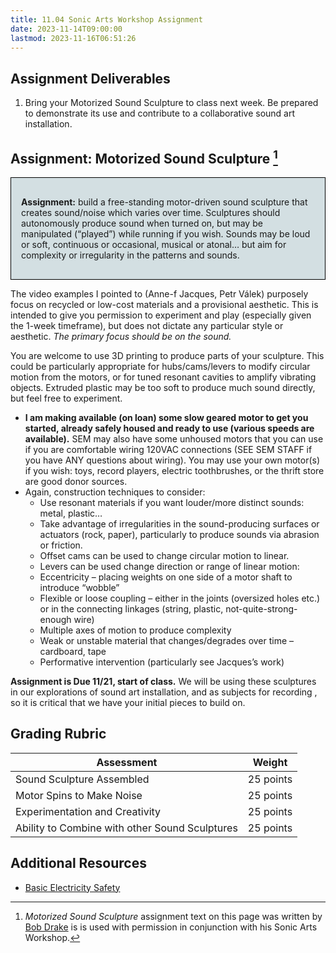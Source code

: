 ```yaml
---
title: 11.04 Sonic Arts Workshop Assignment
date: 2023-11-14T09:00:00
lastmod: 2023-11-16T06:51:26
---
```


## Assignment Deliverables

1. Bring your Motorized Sound Sculpture to class next week. Be prepared to demonstrate its use and contribute to a collaborative sound art installation.

## Assignment: Motorized Sound Sculpture [^1]

<div style="border: 1px solid #000; background: #d3dfe2; padding: 1rem;">

**Assignment:** build a free-standing motor-driven sound sculpture that creates sound/noise which varies over time. Sculptures should autonomously produce sound when turned on, but may be manipulated (“played”) while running if you wish. Sounds may be loud or soft, continuous or occasional, musical or atonal… but aim for complexity or irregularity in the patterns and sounds.

</div>

The video examples I pointed to (Anne-f Jacques, Petr Válek) purposely focus on recycled or low-cost materials and a provisional aesthetic. This is intended to give you permission to experiment and play (especially given the 1-week timeframe), but does not dictate any particular style or aesthetic. _The primary focus should be on the sound._

You are welcome to use 3D printing to produce parts of your sculpture. This could be particularly appropriate for hubs/cams/levers to modify circular motion from the motors, or for tuned resonant cavities to amplify vibrating objects. Extruded plastic may be too soft to produce much sound directly, but feel free to experiment.

- **I am making available (on loan) some slow geared motor to get you started, already safely housed and ready to use (various speeds are available).** SEM may also have some unhoused motors that you can use if you are comfortable wiring 120VAC connections (SEE SEM STAFF if you have ANY questions about wiring). You may use your own motor(s) if you wish: toys, record players, electric toothbrushes, or the thrift store are good donor sources.
- Again, construction techniques to consider:
  - Use resonant materials if you want louder/more distinct sounds: metal, plastic…
  - Take advantage of irregularities in the sound-producing surfaces or actuators (rock, paper), particularly to produce sounds via abrasion or friction.
  - Offset cams can be used to change circular motion to linear.
  - Levers can be used change direction or range of linear motion:
  - Eccentricity – placing weights on one side of a motor shaft to introduce “wobble”
  - Flexible or loose coupling – either in the joints (oversized holes etc.) or in the connecting linkages (string, plastic, not-quite-strong-enough wire)
  - Multiple axes of motion to produce complexity
  - Weak or unstable material that changes/degrades over time – cardboard, tape
  - Performative intervention (particularly see Jacques’s work)

**Assignment is Due 11/21, start of class.** We will be using these sculptures in our explorations of sound art installation, and as subjects for recording , so it is critical that we have your initial pieces to build on.

## Grading Rubric

<div class="responsive-table-markdown">

| Assessment                                     | Weight    |
| ---------------------------------------------- | --------- |
| Sound Sculpture Assembled                      | 25 points |
| Motor Spins to Make Noise                      | 25 points |
| Experimentation and Creativity                 | 25 points |
| Ability to Combine with other Sound Sculptures | 25 points |

</div>

## Additional Resources

- [Basic Electricity Safety](../../../../electronics/electricity-safety.md)

[^1]: _Motorized Sound Sculpture_ assignment text on this page was written by [Bob Drake](https://fluxmonkey.com/) is is used with permission in conjunction with his Sonic Arts Workshop.
